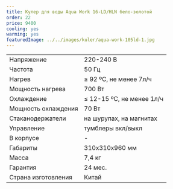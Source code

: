 ```yaml
---
title: Кулер для воды Aqua Work 16-LD/HLN бело-золотой
order: 22
price: 9400
cooling: yes
warming: yes
featuredImage: ../../images/kuler/aqua-work-105ld-1.jpg
---
```


<table>
<tr><td>Напряжение</td><td>220-240 В</td></tr>
<tr><td>Частота</td><td>50 Гц</td></tr>
<tr><td>Нагрев</td><td>≥ 92 ºС, не менее 7л/ч</td></tr>
<tr><td>Мощность нагрева</td><td>700 Вт</td></tr>
<tr><td>Охлаждение</td><td>≤ 12-15 ºС, не менее 1л/ч</td></tr>
<tr><td>Мощность охлаждения</td><td>70 Вт</td></tr>
<tr><td>Стаканодержатели</td><td>на шурупах, на магнитах</td></tr>
<tr><td>Управление</td><td>тумблеры вкл/выкл</td></tr>
<tr><td>В корпусе</td><td>-</td></tr>
<tr><td>Габариты</td><td>310x310x960 мм</td></tr>
<tr><td>Масса</td><td>7,4 кг</td></tr>
<tr><td>Гарантия</td><td>24 мес.</td></tr>
<tr><td>Страна изготовления</td><td>Китай</td></tr>
</table>
